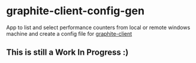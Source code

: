 # graphite-client-config-gen
App to list and select performance counters from local or remote windows machine and create a config file for [graphite-client](https://github.com/peschuster/graphite-client)

## This is still a Work In Progress :)
